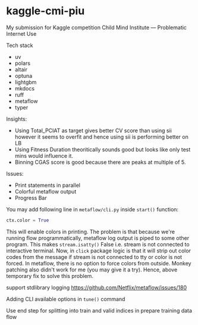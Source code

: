 # kaggle-cmi-piu
My submission for Kaggle competition Child Mind Institute — Problematic Internet Use

Tech stack
- uv
- polars
- altair
- optuna
- lightgbm
- mkdocs
- ruff
- metaflow
- typer

Insights:
- Using Total_PCIAT as target gives better CV score than using sii however it seems to overfit and hence using sii is performing better on LB
- Using Fitness Duration theoritically sounds good but looks like only test mins would influence it.
- Binning CGAS score is good because there are peaks at multiple of 5.


Issues:
- Print statements in parallel
- Colorful metaflow output
- Progress Bar


You may add following line in `metaflow/cli.py` inside `start()` function:
```py
ctx.color = True
```

This will enable colors in printing. The problem is that because we're running flow programmatically, metaflow log output is piped to some other program. This makes `stream.isatty()` False i.e. stream is not connected to interactive terminal. Now, in `click` package logic is that it will strip out color codes from the message if stream is not connected to tty or color is not forced. In metaflow, there is no option to force colors from outside. Monkey patching also didn't work for me (you may give it a try). Hence, above temporary fix to solve this problem.


support stdlibrary logging https://github.com/Netflix/metaflow/issues/180

Adding CLI available options in `tune()` command

Use end step for splitting into train and valid indices in prepare training data flow
